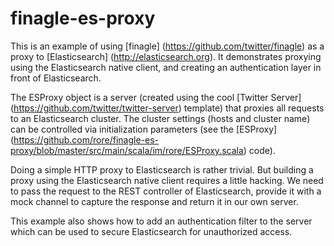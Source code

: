 finagle-es-proxy
================

This is an example of using [finagle] (https://github.com/twitter/finagle) as a proxy to [Elasticsearch] (http://elasticsearch.org).
It demonstrates proxying using the Elasticsearch native client, and creating an authentication layer in front of Elasticsearch.

The ESProxy object is a server (created using the cool [Twitter Server] (https://github.com/twitter/twitter-server) template) that proxies all requests to an Elasticsearch cluster.
The cluster settings (hosts and cluster name) can be controlled via initialization parameters (see the [ESProxy] (https://github.com/rore/finagle-es-proxy/blob/master/src/main/scala/im/rore/ESProxy.scala) code).

Doing a simple HTTP proxy to Elasticsearch is rather trivial. But building a proxy using the Elasticsearch native client requires a little hacking. We need to pass the request to the REST controller of Elasticsearch, provide it with a mock channel to capture the response and return it in our own server.

This example also shows how to add an authentication filter to the server which can be used to secure Elasticsearch for unauthorized access.



